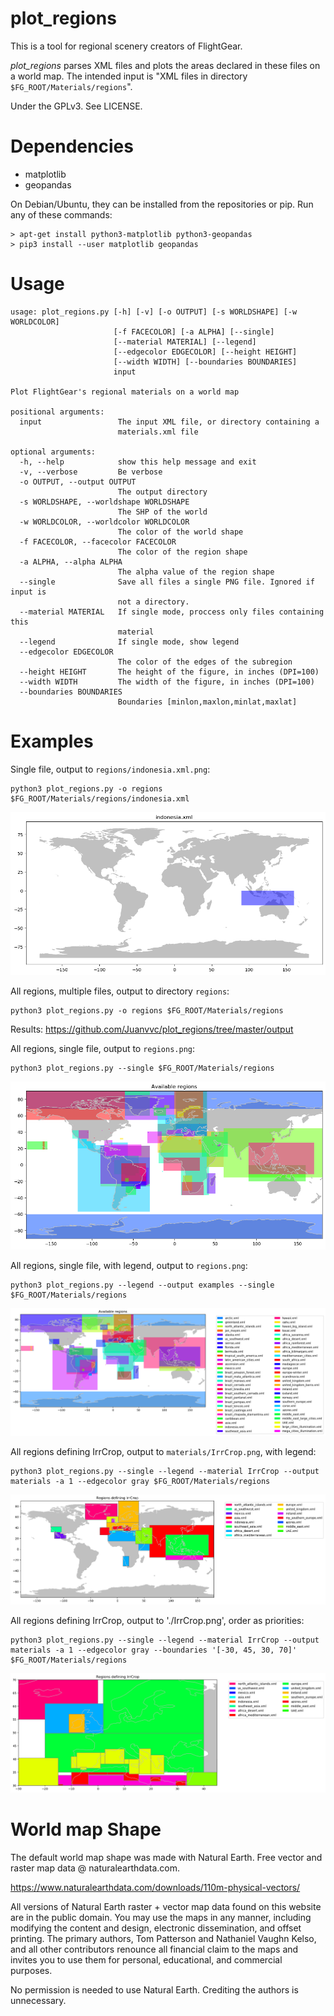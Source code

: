 # plot_regions

This is a tool for regional scenery creators of FlightGear.

*plot_regions* parses XML files and plots the areas declared in these files on a world map. The intended input is "XML files in directory `$FG_ROOT/Materials/regions`".

Under the GPLv3. See LICENSE.

# Dependencies

- matplotlib
- geopandas

On Debian/Ubuntu, they can be installed from the repositories or pip. Run any of these commands:

```
> apt-get install python3-matplotlib python3-geopandas
> pip3 install --user matplotlib geopandas
```

# Usage

```
usage: plot_regions.py [-h] [-v] [-o OUTPUT] [-s WORLDSHAPE] [-w WORLDCOLOR]
                       [-f FACECOLOR] [-a ALPHA] [--single]
                       [--material MATERIAL] [--legend]
                       [--edgecolor EDGECOLOR] [--height HEIGHT]
                       [--width WIDTH] [--boundaries BOUNDARIES]
                       input

Plot FlightGear's regional materials on a world map

positional arguments:
  input                 The input XML file, or directory containing a
                        materials.xml file

optional arguments:
  -h, --help            show this help message and exit
  -v, --verbose         Be verbose
  -o OUTPUT, --output OUTPUT
                        The output directory
  -s WORLDSHAPE, --worldshape WORLDSHAPE
                        The SHP of the world
  -w WORLDCOLOR, --worldcolor WORLDCOLOR
                        The color of the world shape
  -f FACECOLOR, --facecolor FACECOLOR
                        The color of the region shape
  -a ALPHA, --alpha ALPHA
                        The alpha value of the region shape
  --single              Save all files a single PNG file. Ignored if input is
                        not a directory.
  --material MATERIAL   If single mode, proccess only files containing this
                        material
  --legend              If single mode, show legend
  --edgecolor EDGECOLOR
                        The color of the edges of the subregion
  --height HEIGHT       The height of the figure, in inches (DPI=100)
  --width WIDTH         The width of the figure, in inches (DPI=100)
  --boundaries BOUNDARIES
                        Boundaries [minlon,maxlon,minlat,maxlat]
```

# Examples

Single file, output to `regions/indonesia.xml.png`:

```
python3 plot_regions.py -o regions $FG_ROOT/Materials/regions/indonesia.xml
```

![Indonesia](https://raw.githubusercontent.com/Juanvvc/plot_regions/master/output/indonesia.xml.png)

All regions, multiple files, output to directory `regions`:

```
python3 plot_regions.py -o regions $FG_ROOT/Materials/regions
```

Results: <https://github.com/Juanvvc/plot_regions/tree/master/output>

All regions, single file, output to `regions.png`:

```
python3 plot_regions.py --single $FG_ROOT/Materials/regions
```

![All regions](https://raw.githubusercontent.com/Juanvvc/plot_regions/master/regions.png)

All regions, single file, with legend, output to `regions.png`:

```
python3 plot_regions.py --legend --output examples --single $FG_ROOT/Materials/regions
```

![All regions, legend](https://raw.githubusercontent.com/Juanvvc/plot_regions/master/examples/regions.png)

All regions defining IrrCrop, output to `materials/IrrCrop.png`, with legend:

```
python3 plot_regions.py --single --legend --material IrrCrop --output materials -a 1 --edgecolor gray $FG_ROOT/Materials/regions
```

![IrrCrop](https://raw.githubusercontent.com/Juanvvc/plot_regions/master/materials/IrrCrop.png)


All regions defining IrrCrop, output to './IrrCrop.png', order as priorities:

```
python3 plot_regions.py --single --legend --material IrrCrop --output materials -a 1 --edgecolor gray --boundaries '[-30, 45, 30, 70]' $FG_ROOT/Materials/regions
```

![IrrCrop Europe](https://raw.githubusercontent.com/Juanvvc/plot_regions/master/examples/IrrCrop.png)


# World map Shape

The default world map shape was made with Natural Earth. Free vector and raster map
data @ naturalearthdata.com.

<https://www.naturalearthdata.com/downloads/110m-physical-vectors/>

All versions of Natural Earth raster + vector map data found on this website
are in the public domain. You may use the maps in any manner, including
modifying the content and design, electronic dissemination, and offset
printing. The primary authors, Tom Patterson and Nathaniel Vaughn Kelso, and
all other contributors renounce all financial claim to the maps and invites you
to use them for personal, educational, and commercial purposes.

No permission is needed to use Natural Earth. Crediting the authors is
unnecessary.
